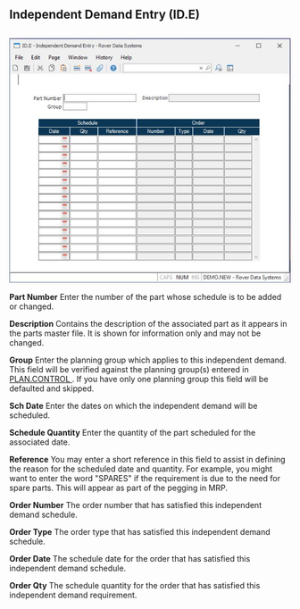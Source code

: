 ##  Independent Demand Entry (ID.E)

<PageHeader />

##

![](./ID-E-1.jpg)

**Part Number** Enter the number of the part whose schedule is to be added or
changed.  
  
**Description** Contains the description of the associated part as it appears
in the parts master file. It is shown for information only and may not be
changed.  
  
**Group** Enter the planning group which applies to this independent demand. This field will be verified against the planning group(s) entered in [ PLAN.CONTROL ](../../PLAN-CONTROL/README.md) . If you have only one planning group this field will be defaulted and skipped.   
  
**Sch Date** Enter the dates on which the independent demand will be
scheduled.  
  
**Schedule Quantity** Enter the quantity of the part scheduled for the
associated date.  
  
**Reference** You may enter a short reference in this field to assist in
defining the reason for the scheduled date and quantity. For example, you
might want to enter the word "SPARES" if the requirement is due to the need
for spare parts. This will appear as part of the pegging in MRP.  
  
**Order Number** The order number that has satisfied this independent demand
schedule.  
  
**Order Type** The order type that has satisfied this independent demand
schedule.  
  
**Order Date** The schedule date for the order that has satisfied this
independent demand schedule.  
  
**Order Qty** The schedule quantity for the order that has satisfied this
independent demand requirement.  
  
  
<badge text= "Version 8.10.57" vertical="middle" />

<PageFooter />